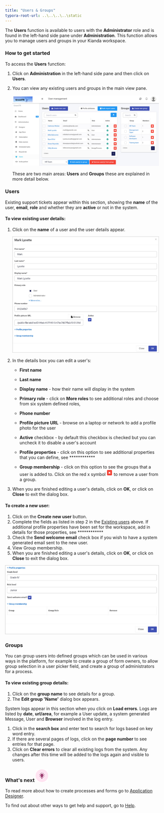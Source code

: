 ```yaml
---
title: "Users & Groups"
typora-root-url: ..\..\..\..\static
---
```


The **Users** function is available to users with the **Administrator** role and is found in the left-hand side pane under **Administration**. This function allows you to manage users and groups in your Kianda workspace.



### How to get started

To access the **Users** function:

1. Click on **Administration** in the left-hand side pane and then click on **Users**. 

2. You can view any existing users and groups in the main view pane. 

   ![Users main view](/images/user-main-view.jpg)

   

   These are two main areas: **Users** and **Groups** these are explained in more detail below. 

   

### Users

Existing support tickets appear within this section, showing the **name** of the user, **email**, **role** and whether they are **active** or not in the system.  

#### To view existing user details:

1. Click on the **name** of a user and the user details appear.

   ![User details view](/images/user-profile.jpg)

2. In the details box you can edit a user's:

   - **First name**

   - **Last name**

   - **Display name** - how their name will display in the system

   - **Primary role** - click on **More roles** to see additional roles and choose from six system defined roles, 

   - **Phone number**

   - **Profile picture URL** - browse on a laptop or network to add a profile photo for the user

   - **Active** checkbox - by default this checkbox is checked but you can uncheck it to disable a user's account

   - **Profile properties** - click on this option to see additional properties that you can define, see ************

   - **Group membership** - click on this option to see the groups that a user is added to. Click on the red x symbol  ![Red x](/images/redx.jpg) to remove a user from a group. 

3. When you are finished editing a user's details, click on **OK**, or click on **Close** to exit the dialog box. 

 

#### To create a new user:

1. Click on the **Create new user** button.
2. Complete the fields as listed in step 2 in the [Existing users](#to-view-existing-user-details) above. If additional profile properties have been set for the workspace, add in details for those properties, see ************
3. Check the **Send welcome email** check box if you wish to have a system generated email sent to the new user. 
4. View Group membership.
5. When you are finished editing a user's details, click on **OK**, or click on **Close** to exit the dialog box. 

![User profile properties and group membership](/images/create-new-user.jpg)


### Groups

You can group users into defined groups which can be used in various ways in the platform, for example to create a group of form owners, to allow group selection in a user picker field, and create a group of administrators for a process.

#### To view existing group details:

1. Click on the **group name** to see details for a group.
2. The **Edit group 'Name'** dialog box appears. 


System logs appear in this section when you click on **Load errors**. Logs are listed by **date**, **url/area**, for example a User update, a system generated Message, User and **Browser** involved in the log entry. 

1. Click in the **search box** and enter text to search for logs based on key word entry. 
2. If there are several pages of logs, click on the **page number** to see entries for that page. 
3. Click on **Clear errors** to clear all existing logs from the system. Any changes after this time will be added to the logs again and  visible to users. 




### What's next  ![Idea icon](/../content/docs/platform/administration/users.assets/18.png) ###

To read more about how to create processes and forms go to [Application Designer](/docs/platform/application-designer/).

To find out about other ways to get help and support, go to [Help](/docs/platform/administration/help).